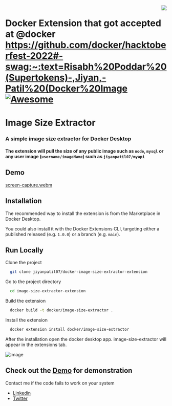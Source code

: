 <img src="[docker](https://user-images.githubusercontent.com/76421551/204878280-a6f40f65-af26-4996-9955-cc8e2dcc8b3b.png)" align="right" />

# Docker Extension that got accepted at @docker https://github.com/docker/hacktoberfest-2022#-swag:~:text=Risabh%20Poddar%20(Supertokens)-,Jiyan,-Patil%20(Docker%20Image [![Awesome](https://cdn.jsdelivr.net/gh/sindresorhus/awesome@d7305f38d29fed78fa85652e3a63e154dd8e8829/media/badge.svg)](https://github.com/sindresorhus/awesome#readme)
> 

# Image Size Extractor
### A simple image size extractor for Docker Desktop

#### The extension will pull the size of any public image such as `node`, `mysql` or any user image (`username/imageName`) such as `jiyanpatil07/myapi`
      


## Demo

[screen-capture.webm](https://user-images.githubusercontent.com/76421551/192455851-247bd642-76ef-4055-953f-6a8776fe4273.webm)




## Installation

The recommended way to install the extension is from the Marketplace in Docker Desktop.

You could also install it with the Docker Extensions CLI, targeting either a published released (e.g. `1.0.0`) or a branch (e.g. `main`).


## Run Locally

Clone the project

```bash
  git clone jiyanpatil07/docker-image-size-extractor-extension
```

Go to the project directory

```bash
  cd image-size-extractor-extension
```

Build the extension

```bash
  docker build -t docker/image-size-extractor .
```

Install the extension

```bash
  docker extension install docker/image-size-extractor
```

After the installation open the docker desktop app. image-size-extractor will appear in the extensions tab.

  ![image](https://user-images.githubusercontent.com/76421551/192453684-3c808a95-3c58-4641-a6a7-7fdcd9c16517.png)
  
## Check out the [Demo](#demo) for demonstration


Contact me if the code fails to work on your system

- [Linkedin](https://www.linkedin.com/in/jiyanpatil07/)
- [Twitter](https://twitter.com/JiyanPatil07)
